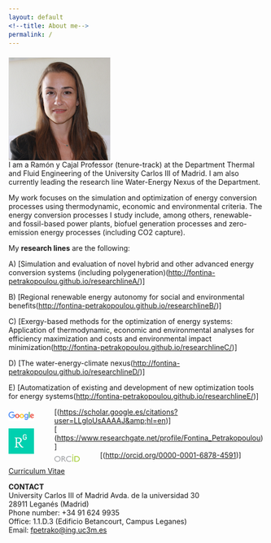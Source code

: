 ```yaml
---
layout: default
<!--title: About me-->
permalink: /
---
```


<!-- ![Fontina Petrakopoulou](/files/1_.png){:style="float: left;margin-right: 20px;margin-top: 7px;" width="50px"} -->
<img src="/files/4.png" alt="Fontina Petrakopoulou" width="200px" style="float: left;margin-right: 540px;margin-top: 7px;">


I am a Ramón y Cajal Professor (tenure-track) at the Department Thermal and Fluid Engineering of the University Carlos III of Madrid. I am also currently leading the research line Water-Energy Nexus of the Department.

My work focuses on the simulation and optimization of energy conversion processes using thermodynamic, economic and environmental criteria. The energy conversion processes I study include, among others, renewable- and fossil-based power plants, biofuel generation processes and zero-emission energy processes (including CO2 capture). 

My **research lines** are the following:

A) [Simulation and evaluation of novel hybrid and other advanced energy conversion systems (including polygeneration)(http://fontina-petrakopoulou.github.io/researchlineA/)]

B) [Regional renewable energy autonomy for social and environmental benefits(http://fontina-petrakopoulou.github.io/researchlineB/)]

C) [Exergy-based methods for the optimization of energy systems: Application of thermodynamic, economic and environmental analyses for efficiency maximization and costs and environmental impact minimization(http://fontina-petrakopoulou.github.io/researchlineC/)]

D) [The water-energy-climate nexus(http://fontina-petrakopoulou.github.io/researchlineD/)]

E) [Automatization of existing and development of new optimization tools for energy systems(http://fontina-petrakopoulou.github.io/researchlineE/)]
            
[<img src="/files/googlelogo.png" alt="Fontina Petrakopoulou" width="50px" style="float: left;margin-right: 40px;margin-top: 7px;">(https://scholar.google.es/citations?user=LLgloUsAAAAJ&amp;hl=en)]       
[<img src="/files/researchgate-dss.png" alt="Fontina Petrakopoulou" width="50px" style="float: left;margin-right: 40px;margin-top: 7px;">(https://www.researchgate.net/profile/Fontina_Petrakopoulou)]      
[<img src="/files/orcid-logo.png" alt="Fontina Petrakopoulou" width="50px" style="float: left;margin-right: 40px;margin-top: 7px;">(http://orcid.org/0000-0001-6878-4591)]             


[Curriculum Vitae](/files/CV_Petrakopoulou.pdf) 



                 
**CONTACT**     
University Carlos III of Madrid 
Avda. de la universidad 30  
28911 Leganés (Madrid)  
Phone number: +34 91 624 9935   
Office: 1.1.D.3 (Edificio Betancourt, Campus Leganes)   
Email: fpetrako@ing.uc3m.es  
